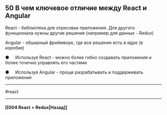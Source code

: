 ## 50 В чем ключевое отличие между React и Angular

React - библиотека для отрисовки приложения. Для другого функционала нужны другие решения (например для данных - Redux)

Angular - обширный фреймворк, где все решения есть в ядре (в коробке)

●     Используя React - можно более гибко создавать приложения и более точечно управлять его частями

●     Используя Angular - проще разрабатывать и поддерживать приложения


____
#react

____

#### [[004 React + Redux|Назад]]